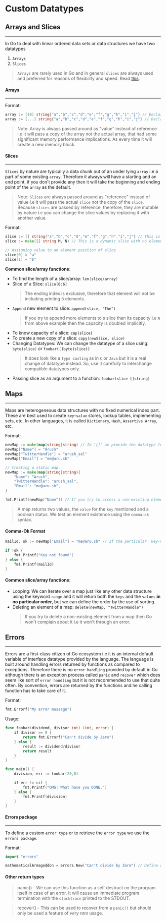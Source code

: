 # Custom Datatypes

## Arrays and Slices
---

In Go to deal with linear ordered data sets or data structures we have two datatypes
1. `Arrays`
2. `Slices`

> `Arrays` are rarely used in Go and in general `slices` are always used and preferred for reasons of flexibility and speed. Read [this](https://stackoverflow.com/questions/30525184/array-vs-slice-accessing-speed).

#### Arrays
---

Format:
```go
array := [10] string{"a","b","c","d","e","f","g","h","i","j"} // Declared a fixed size array
array := [...] string{"a","b","c","d","e","f","g","h","i","j"} // Declared a arbitrary size array
```

> Note: Array is always passed around as "value" instead of reference i.e it will pass a copy of the array not the actual array, that had some significant memory performance implications. As every time it will create a new memory block.

#### Slices
---

`Slices` by nature are typically a data chunk out of an under lying `array` i.e a part of some existing `array`. Therefore it always will have a starting and an end point, if you don't provide any then it will take the beginning and ending point of the `array` as the default.

> Note: `Slices` are always passed around as "reference" instead of value i.e it will pass the actual `slice` not the copy of the `slice`. Because `slices` are passed by reference, therefore, they are mutable by nature i.e you can change the slice values by replacing it with another value.

Format:
```go
slice := [] string{"a","b","c","d","e","f","g","h","i","j"} // This is a static slice with the elements pre-declared.
slice := make([] string M, N) // This is a dynamic slice with no elements in it. 'M' and 'N' are an optional value that needs to a positive integer to initialize the 'slice' with the given number of empty or 'null' elements. 'M' will define it's current capacity and 'N' will define its maximum capacity.

// Assigning value to an element position of slice
slice[0] = "a"
slice[1] = "b"
```

**Common slice/array functions:**

* To find the length of a slice/array: `len(slice/array)`
* Slice of a Slice: `slice[0:6]`
    > The ending index is exclusive, therefore that element will not be including printing 5 elements.
* `Append` new element to slice: `append(slice, "The")`
    > If you try to append more elements to s slice than its capacity i.e `N` from above example then the capacity is doubled implicitly.
* To know capacity of a slice: `cap(slice)`
* To create a new copy of a slice: `copy(newSlice, slice)`
* Changing Datatypes: We can change the datatype of a slice using: `byte(slice)` or `foobar([]byte(slice))`
    > It does look like a `type casting` as in `C` or `Java` but it is a real change of datatype instead. So, use it carefully to interchange compatible datatypes only.
* Passing slice as an argument to a function: `foobar(slice []string)`

## Maps
---

Maps are heterogeneous data structures with no fixed numerical index part. These are best used to create `key`-`value` stores, lookup tables, implementing sets, etc. In other languages, it is called `Dictionary`, `Hash`, `Assertive Array`, etc.

Format:
```go
newMap := make(map[string]string) // In '[]' we provide the datatype for the key and outside it we provide the datatype of the 'value'. This will create a dynamic size map.
newMap["Name"] = "Arush"
newMap["TwitterHandle"] = "arush_sal"
newMap["Email"] = "me@aru.sh"

// Creating a static map.
newMap := make(map[string]string){
    "Name": "Arush",
    "TwitterHandle": "arush_sal",
    "Email": "me@aru.sh",
}

fmt.Printf(newMap["Name"]) // If you try to access a non-existing element in a map you will get a `zero-type` value for that datatype i.e `nil` for `string`, `0` for `int`, `0.0` for float and so on.
```

> A map returns two values, the `value` for the `key` mentioned and a boolean status. We test an element existence using the `comma-ok` syntax.

#### Comma-Ok Format
```go
mailId, ok := newMap["Email"] = "me@aru.sh" // If the particular 'key-value' doesn't exist it will return 'false' and it will return 'true' if it exists, assigning the value to 'ok'.

if !ok {
    fmt.Printf("Key not found")
} else {
    fmt.Printf(mailId)
}
```

#### Common slice/array functions:

* Looping: We can iterate over a map just like any other data structure using the keyword `range` and it will return both the `keys` and the `values` **in no particular order**, but we can define the order by the use of sorting.
* Deleting an element of a map: `delete(newMap, "TwitterHandle")`
    > If you try to delete a non-existing element from a map then Go won't complain about it i.e it won't through an error.

## Errors
---

Errors are a first-class citizen of Go ecosystem i.e it is an internal default variable of interface datatype provided by the language. The language is built around handling errors returned by functions as compared to exceptions. Therefore there is no `error handling` provided by default in Go although there is an exception process called `panic` and `recover` which does seem like sort of `error handling` but it is not recommended to use that quite often. By convention, errors are returned by the functions and he calling function has to take care of it.

Format:
```go
fmt.Errorf("My error message")
```

Usage:
```go
func foobar(dividend, divisor int) (int, error) {
    if divisor == 0 {
        return fmt.Errorf("Can't divide by Zero")
    } else {
        result := dividend/divisor
        return result
    }
}

func main() {
    division, err := foobar(20,0)

    if err != nil {
        fmt.Printf("OMG! What have you DONE.")
    } else {
        fmt.Printf(division)
    }
}
```

#### Errors package
---

To define a custom `error type` or to retrieve the `error type` we use the `errors package`.

Format:
```go
import "errors"

mathematicalArmageddon = errors.New("Can't divide by Zero") // Define a new error type called "mathematicalArmageddon, which we can later on compare to certain error conditions and define our flow control based on that."
```

#### Other return types
> panic() - We can use this function as a self destruct on the program itself in case of an error. It will cause an immediate program termination with the `stacktrace` printed to the STDOUT.

> recover() - This can be used to recover from a `panic()` but should only be used a feature of _very rare_ usage.
